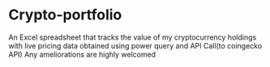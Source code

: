 # Crypto-portfolio
An Excel spreadsheet that tracks the value of my cryptocurrency holdings with live pricing data obtained using power query and API Call(to coingecko API)
Any ameliorations are highly welcomed
